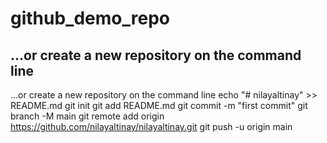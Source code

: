 # github_demo_repo

## …or create a new repository on the command line

…or create a new repository on the command line
echo "# nilayaltinay" >> README.md
git init
git add README.md
git commit -m "first commit"
git branch -M main
git remote add origin https://github.com/nilayaltinay/nilayaltinay.git
git push -u origin main
